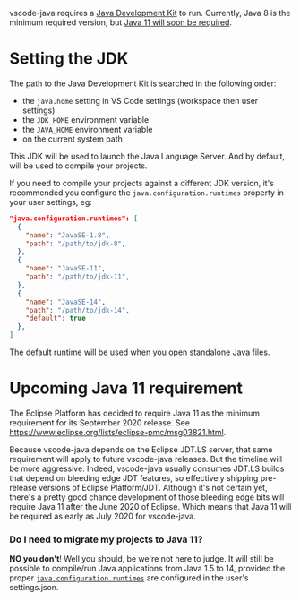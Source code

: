 vscode-java requires a [Java Development Kit](https://adoptopenjdk.net/) to run. Currently, Java 8 is the minimum required version, but [Java 11 will soon be required](#jdk11.requirement). 

Setting the JDK
===============
The path to the Java Development Kit is searched in the following order:

- the `java.home` setting in VS Code settings (workspace then user settings)
- the `JDK_HOME` environment variable
- the `JAVA_HOME` environment variable
- on the current system path

This JDK will be used to launch the Java Language Server. And by default, will be used to compile your projects.

If you need to compile your projects against a different JDK version, it's recommended you configure the `java.configuration.runtimes` property in your user settings, eg:
<a name="java.configuration.runtimes"></a>
```json
"java.configuration.runtimes": [
  {
    "name": "JavaSE-1.8",
    "path": "/path/to/jdk-8",
  },
  {
    "name": "JavaSE-11",
    "path": "/path/to/jdk-11",
  },
  {
    "name": "JavaSE-14",
    "path": "/path/to/jdk-14",
    "default": true
  },
]
```
The default runtime will be used when you open standalone Java files.

Upcoming Java 11 requirement<a name="jdk11.requirement"></a>
============================
The Eclipse Platform has decided to require Java 11 as the minimum requirement for its September 2020 release. See https://www.eclipse.org/lists/eclipse-pmc/msg03821.html.

Because vscode-java depends on the Eclipse JDT.LS server, that same requirement will apply to future vscode-java releases. But the timeline will be more aggressive: Indeed, vscode-java usually consumes JDT.LS builds that depend on bleeding edge JDT features, so effectively shipping pre-release versions of Eclipse Platform/JDT. Although it's not certain yet, there's a pretty good chance development of those bleeding edge bits will require Java 11 after the June 2020 of Eclipse.
Which means that Java 11 will be required as early as July 2020 for vscode-java.


### Do I need to migrate my projects to Java 11?

**NO you don't**! Well you should, be we're not here to judge. It will still be possible to compile/run Java applications from Java 1.5 to 14, provided the proper [`java.configuration.runtimes`](#java.configuration.runtimes) are configured in the user's settings.json.
